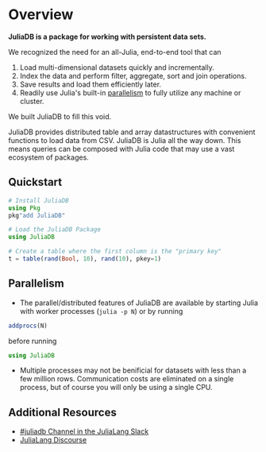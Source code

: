 # Overview

**JuliaDB is a package for working with persistent data sets.**

We recognized the need for an all-Julia, end-to-end tool that can

1. Load multi-dimensional datasets quickly and incrementally.
2. Index the data and perform filter, aggregate, sort and join operations.
3. Save results and load them efficiently later.
4. Readily use Julia's built-in [parallelism](https://docs.julialang.org/en/stable/manual/parallel-computing/) to fully utilize any machine or cluster.

We built JuliaDB to fill this void.

JuliaDB provides distributed table and array datastructures with convenient functions to load data from CSV. JuliaDB is Julia all the way down. This means queries can be composed with Julia code that may use a vast ecosystem of packages.


## Quickstart

```julia
# Install JuliaDB
using Pkg
pkg"add JuliaDB"

# Load the JuliaDB Package
using JuliaDB

# Create a table where the first column is the "primary key"
t = table(rand(Bool, 10), rand(10), pkey=1)
```

## Parallelism

- The parallel/distributed features of JuliaDB are available by starting Julia with worker processes (`julia -p N`) or by running

```julia
addprocs(N)
```

before running

```julia
using JuliaDB
```

- Multiple processes may not be benificial for datasets with less than a few million rows. Communication costs are eliminated on a single process, but of course you will only be using a single CPU.

## Additional Resources

- [#juliadb Channel in the JuliaLang Slack](https://julialang.slack.com/messages/C86LDBEBD/)
- [JuliaLang Discourse](https://discourse.julialang.org)

